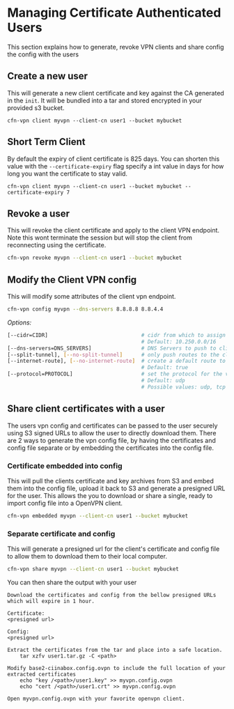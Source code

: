 # Managing Certificate Authenticated Users

This section explains how to generate, revoke VPN clients and share config the config with the users

## Create a new user

This will generate a new client certificate and key against the CA generated in the `init`.
It will be bundled into a tar and stored encrypted in your provided s3 bucket.

```
cfn-vpn client myvpn --client-cn user1 --bucket mybucket
```

## Short Term Client

By default the expiry of client certificate is 825 days. You can shorten this value with the `--certificate-expiry` flag specify a int value in days for how long you want the certificate to stay valid.

```
cfn-vpn client myvpn --client-cn user1 --bucket mybucket --certificate-expiry 7
```

## Revoke a user

This will revoke the client certificate and apply to the client VPN endpoint.
Note this wont terminate the session but will stop the client from reconnecting using the certificate.

```sh
cfn-vpn revoke myvpn --client-cn user1 --bucket mybucket
```

## Modify the Client VPN config

This will modify some attributes of the client vpn endpoint.

```sh
cfn-vpn config myvpn --dns-servers 8.8.8.8 8.8.4.4
```

*Options:*

```bash
[--cidr=CIDR]                              # cidr from which to assign client IP addresses
                                           # Default: 10.250.0.0/16
[--dns-servers=DNS_SERVERS]                # DNS Servers to push to clients.
[--split-tunnel], [--no-split-tunnel]      # only push routes to the client on the vpn endpoint
[--internet-route], [--no-internet-route]  # create a default route to the internet
                                           # Default: true
[--protocol=PROTOCOL]                      # set the protocol for the vpn connections
                                           # Default: udp
                                           # Possible values: udp, tcp
```


## Share client certificates with a user

The users vpn config and certificates can be passed to the user securely using S3 signed URLs to allow the user to directly download them.
There are 2 ways to generate the vpn config file, by having the certificates and config file separate or by embedding the certificates into the config file.


### Certificate embedded into config

This will pull the clients certificate and key archives from S3 and embed them into the config file, upload it back to S3 and generate a presigned URL for the user.
This allows the you to download or share a single, ready to import config file into a OpenVPN client.

```sh
cfn-vpn embedded myvpn --client-cn user1 --bucket mybucket
```

### Separate certificate and config

This will generate a presigned url for the client's certificate and config file to allow them to download them to their local computer.

```sh
cfn-vpn share myvpn --client-cn user1 --bucket mybucket
```

You can then share the output with your user

```
Download the certificates and config from the bellow presigned URLs which will expire in 1 hour.

Certificate:
<presigned url>

Config:
<presigned url>

Extract the certificates from the tar and place into a safe location.
	tar xzfv user1.tar.gz -C <path>

Modify base2-ciinabox.config.ovpn to include the full location of your extracted certificates
	echo "key /<path>/user1.key" >> myvpn.config.ovpn
	echo "cert /<path>/user1.crt" >> myvpn.config.ovpn

Open myvpn.config.ovpn with your favorite openvpn client.
```